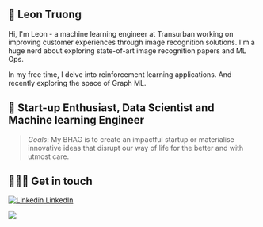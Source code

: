 ## 🦁 Leon Truong

Hi, I'm Leon - a machine learning engineer at Transurban working on improving customer experiences through image recognition solutions. I'm a huge nerd about exploring state-of-art image recognition papers and ML Ops.

In my free time, I delve into reinforcement learning applications. And recently exploring the space of Graph ML.

## 🧠 Start-up Enthusiast, Data Scientist and Machine learning Engineer
> *Goals*: My BHAG is to create an impactful startup or materialise innovative ideas that disrupt our way of life for the better and with utmost care.

## 👨🏻‍💻 Get in touch
[![Linkedin](https://i.stack.imgur.com/gVE0j.png) LinkedIn](https://www.linkedin.com/in/leon-truong-16845840/)

![](https://komarev.com/ghpvc/?username=ljtruong&color=blue&label=Brains+uploaded+(profile+views))